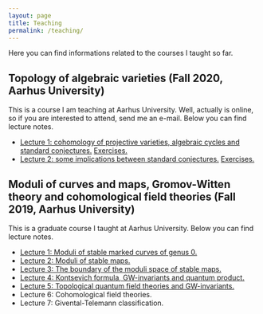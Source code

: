 ```yaml
---
layout: page
title: Teaching
permalink: /teaching/
---
```

Here you can find informations related to the courses I taught so far.
## Topology of algebraic varieties (Fall 2020, Aarhus University)

This is a course I am teaching at Aarhus University. Well, actually is online, so if you are interested to attend, send me an e-mail.
Below you can find lecture notes.

- [Lecture 1: cohomology of projective varieties, algebraic cycles and standard conjectures.](TopAlgVars/Lecture1.pdf) [Exercises.](TopAlgVars/Exercises1.pdf)
- [Lecture 2: some implications between standard conjectures.](TopAlgVars/Lecture2.pdf) [Exercises.](TopAlgVars/Exercises2.pdf)

## Moduli of curves and maps, Gromov-Witten theory and cohomological field theories (Fall 2019, Aarhus University)

This is a graduate course I taught at Aarhus University. Below you can find lecture notes.

- [Lecture 1: Moduli of stable marked curves of genus 0.](CohFT/Lecture1.pdf)
- [Lecture 2: Moduli of stable maps.](CohFT/Lecture2.pdf)
- [Lecture 3: The boundary of the moduli space of stable maps.](CohFT/Lecture3.pdf)
- [Lecture 4: Kontsevich formula, GW-invariants and quantum product.](CohFT/Lecture4.pdf)
- [Lecture 5: Topological quantum field theories and GW-invariants.](CohFT/Lecture5.pdf)
- Lecture 6: Cohomological field theories.
- Lecture 7: Givental-Telemann classification.
